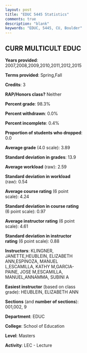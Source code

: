 ```yaml
---
layout: post
title: "EDUC 5445 Statistics"
comments: true
description: "blank"
keywords: "EDUC, 5445, CU, Boulder"
--- 
```

<head>
<script src="https://ajax.googleapis.com/ajax/libs/jquery/2.1.3/jquery.min.js"></script>
<script src="https://dl.dropboxusercontent.com/s/pc42nxpaw1ea4o9/highcharts.js?dl=0"></script>
<!-- <script src="../assets/js/highcharts.js"></script> -->
<style type="text/css">@font-face {
	font-family: "Bebas Neue";
	src: url(https://www.filehosting.org/file/details/544349/BebasNeue%20Regular.otf) format("opentype");
	}
	h1.Bebas { 
		font-family: "Bebas Neue", Verdana, Tahoma;
	}
</style>
</head>
<body>
	<div id="container" style="float: right; width: 45%; height: 88%; margin-left: 2.5%; margin-right: 2.5%;"></div>
	<script language="JavaScript">
		$(document).ready(function() {
		var chart = {type: 'column'};
		var title = {text: 'Grade Distribution'};
		var xAxis = {categories: ['A','B','C','D','F'],crosshair: true};
		var yAxis = {min: 0,title: {text: 'Percentage'}};
		var tooltip = {headerFormat: '<center><b><span style="font-size:20px">{point.key}</span></b></center>',
		               pointFormat: '<td style="padding:0"><b>{point.y:.1f}%</b></td>',
		               footerFormat: '</table>',shared: true,useHTML: true};
		var plotOptions = {column: {pointPadding: 0.0,borderWidth: 0}};  
		var credits = {enabled: false};var series= [{name: 'Percent',data: [92.49,5.78,1.73,0.0,0.0,]}];
		var json = {};
		json.chart = chart;
		json.title = title;
		json.tooltip = tooltip;
		json.xAxis = xAxis;
		json.yAxis = yAxis;  
		json.series = series;
		json.plotOptions = plotOptions;  
		json.credits = credits;
		$('#container').highcharts(json);
	});
	</script>
</body>
			   
## CURR MULTICULT EDUC

**Years provided**: 2007,2008,2009,2010,2011,2012,2015

**Terms provided**: Spring,Fall

**Credits**: 3

**RAP/Honors class?** Neither

**Percent grade**: 98.3%

**Percent withdrawn**: 0.0%

**Percent incomplete**: 0.4%

**Proportion of students who dropped**: 0.0

**Average grade** (4.0 scale): 3.89

**Standard deviation in grades**: 13.9

**Average workload** (raw): 2.59

**Standard deviation in workload** (raw): 0.54

**Average course rating** (6 point scale): 4.24

**Standard deviation in course rating** (6 point scale): 0.97

**Average instructor rating** (6 point scale): 4.61

**Standard deviation in instructor rating** (6 point scale): 0.88

**Instructors**: KLINGNER, JANETTE,HEUBLEIN, ELIZABETH ANN,ESPINOZA, MANUEL L,ESCAMILLA, KATHY M,GARCIA-PAINE, JOSE M,ESCAMILLA, MANUEL,ANNAMMA, SUBINI A

**Easiest instructor** (based on class grade): HEUBLEIN, ELIZABETH ANN

**Sections** (and **number of sections**): 001,002, 9

**Department**: EDUC

**College**: School of Education

**Level**: Masters

**Activity**: LEC - Lecture